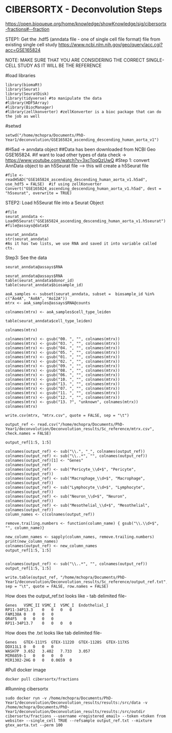 # CIBERSORTX - Deconvolution Steps
https://open.bioqueue.org/home/knowledge/showKnowledge/sig/cibersortx-fractions#--fraction

STEP1:
Get the .hdf5 (anndata file - one of single cell file format) file from existing single cell study 
https://www.ncbi.nlm.nih.gov/geo/query/acc.cgi?acc=GSE165824

NOTE: MAKE SURE THAT YOU ARE CONSIDERING THE CORRECT SINGLE-CELL STUDY AS IT WILL BE THE REFERENCE
  
#load libraries
```{r}
library(biomaRt)
library(Seurat)
library(SeuratDisk)
library(tidyverse) #to manipulate the data
#library(HDF5Array)
#library(BiocManager)
#library(zellkonverter) #zellKonverter is a bioc package that can do the job as well
```

#setwd
```{r}
setwd("/home/mchopra/Documents/PhD-Year1/deconvolution/GSE165824_ascending_descending_human_aorta_v1")
```

#H5ad -> anndata object ##Data has been downloaded from NCBI Geo GSE165824.
#if want to load other types of data check -> https://www.youtube.com/watch?v=3xcTpqQzUwQ 
#Step 1: convert AnnData object to an h5Seurat file --> this will create a h5Seurat file

```{r}
#file <- readH5AD("GSE165824_ascending_descending_human_aorta_v1.h5ad", use_hdf5 = FALSE)  #if using zellKonverter
Convert("GSE165824_ascending_descending_human_aorta_v1.h5ad", dest = "h5seurat", overwrite = TRUE)
```

STEP2: Load h5Seurat file into a Seurat Object
```{r}
#file
seurat_anndata <- LoadH5Seurat("GSE165824_ascending_descending_human_aorta_v1.h5seurat")
#file@assays@data$X
```

```{r}
seurat_anndata
str(seurat_anndata)
#As it has two lists, we use RNA and saved it into variable called cts.
```

Step3: See the data
```{r}
seurat_anndata@assays$RNA
```  

```{r}
seurat_anndata@assays$RNA
table(seurat_anndata$donor_id)
table(seurat_anndata$biosample_id)
```

```{r}
aoA_samples <- subset(seurat_anndata, subset =  biosample_id %in% c("Ao4A", "Ao8A", "Ao12A"))
mtrx <- aoA_samples@assays$RNA@counts
```

```{r}
colnames(mtrx) <- aoA_samples$cell_type_leiden
```

```{r}
table(seurat_anndata$cell_type_leiden)
```

```{r}
colnames(mtrx)
```

```{r}
colnames(mtrx) <- gsub("00. ", "", colnames(mtrx))
colnames(mtrx) <- gsub("03. ", "", colnames(mtrx))
colnames(mtrx) <- gsub("04. ", "", colnames(mtrx))
colnames(mtrx) <- gsub("05. ", "", colnames(mtrx))
colnames(mtrx) <- gsub("01. ", "", colnames(mtrx))
colnames(mtrx) <- gsub("02. ", "", colnames(mtrx))
colnames(mtrx) <- gsub("09. ", "", colnames(mtrx))
colnames(mtrx) <- gsub("08. ", "", colnames(mtrx))
colnames(mtrx) <- gsub("06. ", "", colnames(mtrx))
colnames(mtrx) <- gsub("10. ", "", colnames(mtrx))
colnames(mtrx) <- gsub("13. ", "", colnames(mtrx))
colnames(mtrx) <- gsub("07. ", "", colnames(mtrx))
colnames(mtrx) <- gsub("11. ", "", colnames(mtrx))
colnames(mtrx) <- gsub("12. ", "", colnames(mtrx))
colnames(mtrx) <- gsub("13. ?", "unknown", colnames(mtrx))
colnames(mtrx)
```

```{r}
write.csv(mtrx, "mtrx.csv", quote = FALSE, sep = "\t")
```

```{r}
output_ref <- read.csv("/home/mchopra/Documents/PhD-Year1/deconvolution/Deconvolution_results/Sc_reference/mtrx.csv", check.names = FALSE)
```

```{r}
output_ref[1:5, 1:5]
```

```{r}
colnames(output_ref) <- sub("\\.", "_", colnames(output_ref))
colnames(output_ref) <- sub("\\..*", "", colnames(output_ref))
colnames(output_ref)[1] <- "Genes"
colnames(output_ref)
colnames(output_ref) <- sub("Pericyte_\\d+$", "Pericyte", colnames(output_ref))
colnames(output_ref) <- sub("Macrophage_\\d+$", "Macrophage", colnames(output_ref))
colnames(output_ref) <- sub("Lymphocyte_\\d+$", "Lymphocyte", colnames(output_ref))
colnames(output_ref) <- sub("Neuron_\\d+$", "Neuron", colnames(output_ref))
colnames(output_ref) <- sub("Mesothelial_\\d+$", "Mesothelial", colnames(output_ref))
column_names <- c(colnames(output_ref))

remove.trailing.numbers <- function(column_name) { gsub("\\.\\d+$", "", column_name)}

new_column_names <- sapply(column_names, remove.trailing.numbers)
print(new_column_names)
colnames(output_ref) <- new_column_names
output_ref[1:5, 1:5]
```

```{r}

colnames(output_ref) <- sub("\\..*", "", colnames(output_ref))
output_ref[1:5, 1:5]
```

```{r}
write.table(output_ref, "/home/mchopra/Documents/PhD-Year1/deconvolution/Deconvolution_results/Sc_reference/output_ref.txt", sep = "\t", quote = FALSE, row.names = FALSE)
```

How does the output_ref.txt looks like - tab delimited file- 
```
Genes	VSMC_II	VSMC_I	VSMC_I	Endothelial_I
RP11-34P13.3	0	0	0	0
FAM138A	0	0	0	0
OR4F5	0	0	0	0
RP11-34P13.7	0	0	0	0
```
How does the .txt looks like tab delimited file- 
```
Genes	GTEX-111YS	GTEX-1122O	GTEX-1128S	GTEX-117XS
DDX11L1	0	0	0	0
WASH7P	3.652	3.402	7.733	3.057
MIR6859-1	0	0	0	0
MIR1302-2HG	0	0	0.0659	0
```
#Pull docker image 
```
docker pull cibersortx/fractions
```

#Running cibersortx
```
sudo docker run -v /home/mchopra/Documents/PhD-Year1/deconvolution/Deconvolution_results/results:/src/data -v /home/mchopra/Documents/PhD-Year1/deconvolution/Deconvolution_results/results:/src/outdir cibersortx/fractions --username <registered_email> --token <token from website> --single_cell TRUE --refsample output_ref.txt --mixture gtex_aorta.txt --perm 100
```
